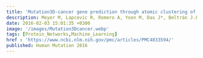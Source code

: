 ```yaml
---
title: 'Mutation3D-cancer gene prediction through atomic clustering of coding variants in the structural proteome'
description: Meyer M, Lapcevic R, Romero A, Yoon M, Das J*, Beltrán J.F, Mort M, Stenson P.D, Cooper D.N, Paccanaro A, Yu H
date: 2016-02-03 15:01:35 +0300
image: '/images/Mutation3Dcancer.webp'
tags: [Protein_Networks,Machine_Learning]
href : 'https://www.ncbi.nlm.nih.gov/pmc/articles/PMC4833594/'
published: Human Mutation 2016
---
```

